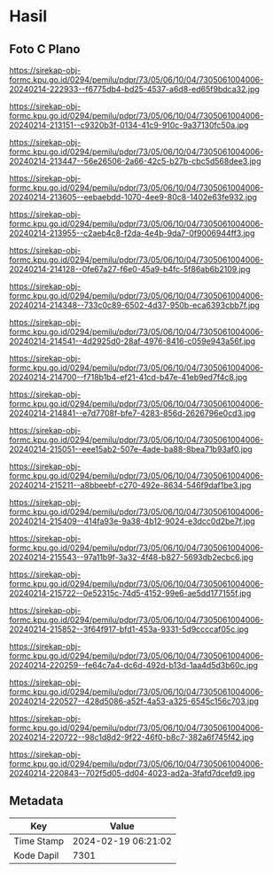 # Hasil

## Foto C Plano

https://sirekap-obj-formc.kpu.go.id/0294/pemilu/pdpr/73/05/06/10/04/7305061004006-20240214-222933--f6775db4-bd25-4537-a6d8-ed65f9bdca32.jpg

https://sirekap-obj-formc.kpu.go.id/0294/pemilu/pdpr/73/05/06/10/04/7305061004006-20240214-213151--c9320b3f-0134-41c9-910c-9a37130fc50a.jpg

https://sirekap-obj-formc.kpu.go.id/0294/pemilu/pdpr/73/05/06/10/04/7305061004006-20240214-213447--56e26506-2a66-42c5-b27b-cbc5d568dee3.jpg

https://sirekap-obj-formc.kpu.go.id/0294/pemilu/pdpr/73/05/06/10/04/7305061004006-20240214-213605--eebaebdd-1070-4ee9-80c8-1402e63fe932.jpg

https://sirekap-obj-formc.kpu.go.id/0294/pemilu/pdpr/73/05/06/10/04/7305061004006-20240214-213955--c2aeb4c8-f2da-4e4b-9da7-0f9006944ff3.jpg

https://sirekap-obj-formc.kpu.go.id/0294/pemilu/pdpr/73/05/06/10/04/7305061004006-20240214-214128--0fe67a27-f6e0-45a9-b4fc-5f86ab6b2109.jpg

https://sirekap-obj-formc.kpu.go.id/0294/pemilu/pdpr/73/05/06/10/04/7305061004006-20240214-214348--733c0c89-6502-4d37-950b-eca6393cbb7f.jpg

https://sirekap-obj-formc.kpu.go.id/0294/pemilu/pdpr/73/05/06/10/04/7305061004006-20240214-214541--4d2925d0-28af-4976-8416-c059e943a56f.jpg

https://sirekap-obj-formc.kpu.go.id/0294/pemilu/pdpr/73/05/06/10/04/7305061004006-20240214-214700--f718b1b4-ef21-41cd-b47e-41eb9ed7f4c8.jpg

https://sirekap-obj-formc.kpu.go.id/0294/pemilu/pdpr/73/05/06/10/04/7305061004006-20240214-214841--e7d7708f-bfe7-4283-856d-2626796e0cd3.jpg

https://sirekap-obj-formc.kpu.go.id/0294/pemilu/pdpr/73/05/06/10/04/7305061004006-20240214-215051--eee15ab2-507e-4ade-ba88-8bea71b93af0.jpg

https://sirekap-obj-formc.kpu.go.id/0294/pemilu/pdpr/73/05/06/10/04/7305061004006-20240214-215211--a8bbeebf-c270-492e-8634-546f9daf1be3.jpg

https://sirekap-obj-formc.kpu.go.id/0294/pemilu/pdpr/73/05/06/10/04/7305061004006-20240214-215409--414fa93e-9a38-4b12-9024-e3dcc0d2be7f.jpg

https://sirekap-obj-formc.kpu.go.id/0294/pemilu/pdpr/73/05/06/10/04/7305061004006-20240214-215543--97a11b9f-3a32-4f48-b827-5693db2ecbc6.jpg

https://sirekap-obj-formc.kpu.go.id/0294/pemilu/pdpr/73/05/06/10/04/7305061004006-20240214-215722--0e52315c-74d5-4152-99e6-ae5dd177155f.jpg

https://sirekap-obj-formc.kpu.go.id/0294/pemilu/pdpr/73/05/06/10/04/7305061004006-20240214-215852--3f64f917-bfd1-453a-9331-5d9ccccaf05c.jpg

https://sirekap-obj-formc.kpu.go.id/0294/pemilu/pdpr/73/05/06/10/04/7305061004006-20240214-220259--fe64c7a4-dc6d-492d-b13d-1aa4d5d3b60c.jpg

https://sirekap-obj-formc.kpu.go.id/0294/pemilu/pdpr/73/05/06/10/04/7305061004006-20240214-220527--428d5086-a52f-4a53-a325-6545c156c703.jpg

https://sirekap-obj-formc.kpu.go.id/0294/pemilu/pdpr/73/05/06/10/04/7305061004006-20240214-220722--98c1d8d2-9f22-46f0-b8c7-382a6f745f42.jpg

https://sirekap-obj-formc.kpu.go.id/0294/pemilu/pdpr/73/05/06/10/04/7305061004006-20240214-220843--702f5d05-dd04-4023-ad2a-3fafd7dcefd9.jpg


## Metadata

| Key        | Value               |
| ---------- | ------------------- |
| Time Stamp | 2024-02-19 06:21:02 |
| Kode Dapil | 7301                |



